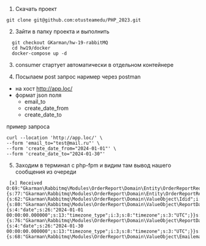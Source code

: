 
1. Скачать проект  

  ```
  git clone git@github.com:otusteamedu/PHP_2023.git
  ```
2. Зайти в папку проекта и выполнить 

```
  git checkout GKarman/hw-19-rabbitMQ
  cd hw19/docker
  docker-compose up -d
```

3. consumer стартует автоматически в отдельном контейнере

4. Посылаем post запрос наример через postman
- на хост http://app.loc/
- формат json поля 
    - email_to  
    - create_date_from
    - create_date_to

пример запроса
``` 
curl --location 'http://app.loc/' \
--form 'email_to="test@mail.ru"' \
--form 'create_date_from="2024-01-01"' \
--form 'create_date_to="2024-01-30"' 
```

5. Заходим в терминал с php-fpm и видим там вывод нашего сообщения из очереди

```
 [x] Received O:69:"Gkarman\Rabbitmq\Modules\OrderReport\Domain\Entity\OrderReportRequest":4:{s:77:"Gkarman\Rabbitmq\Modules\OrderReport\Domain\Entity\OrderReportRequestuserId";O:58:"Gkarman\Rabbitmq\Modules\OrderReport\Domain\ValueObject\Id":1:{s:62:"Gkarman\Rabbitmq\Modules\OrderReport\Domain\ValueObject\Idid";i:1;}s:79:"Gkarman\Rabbitmq\Modules\OrderReport\Domain\Entity\OrderReportRequestdateFrom";O:70:"Gkarman\Rabbitmq\Modules\OrderReport\Domain\ValueObject\ReportDateFrom":1:{s:80:"Gkarman\Rabbitmq\Modules\OrderReport\Domain\ValueObject\ReportDateFromdateFrom";O:8:"DateTime":3:{s:4:"date";s:26:"2024-01-01 00:00:00.000000";s:13:"timezone_type";i:3;s:8:"timezone";s:3:"UTC";}}s:77:"Gkarman\Rabbitmq\Modules\OrderReport\Domain\Entity\OrderReportRequestdateTo";O:68:"Gkarman\Rabbitmq\Modules\OrderReport\Domain\ValueObject\ReportDateTo":1:{s:76:"Gkarman\Rabbitmq\Modules\OrderReport\Domain\ValueObject\ReportDateTodateTo";O:8:"DateTime":3:{s:4:"date";s:26:"2024-01-30 00:00:00.000000";s:13:"timezone_type";i:3;s:8:"timezone";s:3:"UTC";}}s:78:"Gkarman\Rabbitmq\Modules\OrderReport\Domain\Entity\OrderReportRequestemailTo";O:61:"Gkarman\Rabbitmq\Modules\OrderReport\Domain\ValueObject\Email":1:{s:68:"Gkarman\Rabbitmq\Modules\OrderReport\Domain\ValueObject\Emailemail";s:12:"test@mail.ru";}}
```
